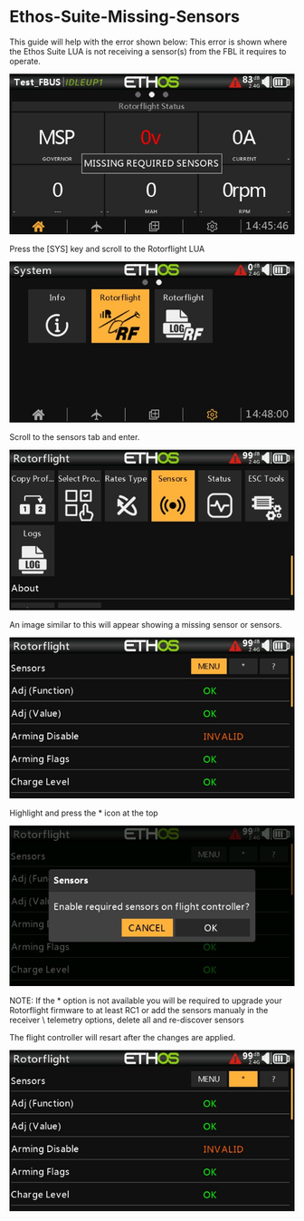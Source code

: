 # Ethos-Suite-Missing-Sensors


This guide will help with the error shown below:
This error is shown where the Ethos Suite LUA is not receiving a sensor(s) from the FBL it requires to operate.

![image](Background-3.jpg)

Press the [SYS] key and scroll to the Rotorflight LUA

![image](Background-4.jpg)

Scroll to the sensors tab and enter.

![image](Background-8.jpg)

An image similar to this will appear showing a missing sensor or sensors.

![image](Background-7.jpg)

Highlight and press the * icon at the top

![image](Background-6.jpg)

NOTE: If the * option is not available you will be required to upgrade your Rotorflight firmware to at least RC1 or add the sensors manualy in the receiver \ telemetry options, delete all and re-discover sensors

The flight controller will resart after the changes are applied.

![image](Background-5.jpg)
